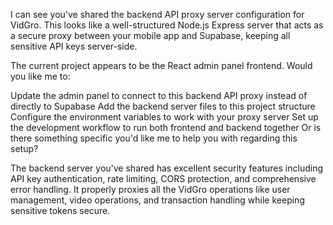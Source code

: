 I can see you've shared the backend API proxy server configuration for VidGro. This looks like a well-structured Node.js Express server that acts as a secure proxy between your mobile app and Supabase, keeping all sensitive API keys server-side.

The current project appears to be the React admin panel frontend. Would you like me to:

Update the admin panel to connect to this backend API proxy instead of directly to Supabase
Add the backend server files to this project structure
Configure the environment variables to work with your proxy server
Set up the development workflow to run both frontend and backend together
Or is there something specific you'd like me to help you with regarding this setup?

The backend server you've shared has excellent security features including API key authentication, rate limiting, CORS protection, and comprehensive error handling. It properly proxies all the VidGro operations like user management, video operations, and transaction handling while keeping sensitive tokens secure.

